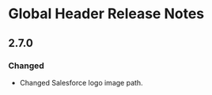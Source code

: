 <!-- Release notes authoring guidelines: http://keepachangelog.com/ -->

# Global Header Release Notes

<!-- ## [Unreleased] -->

## 2.7.0

### Changed

- Changed Salesforce logo image path.
